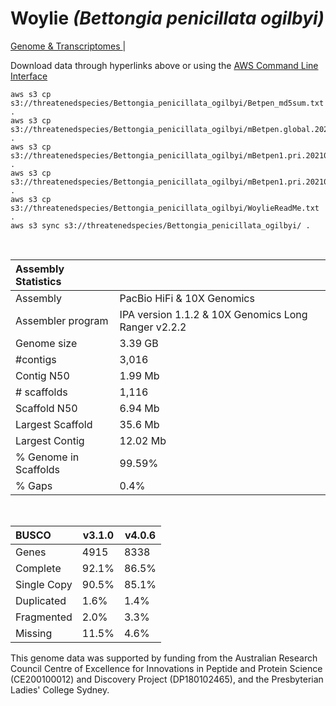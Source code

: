 # **Woylie** *(Bettongia penicillata ogilbyi)* 

[Genome & Transcriptomes ](https://threatenedspecies.s3.ap-southeast-2.amazonaws.com/index.html) | 

Download data through hyperlinks above or using the [AWS Command Line Interface](https://docs.aws.amazon.com/cli/latest/userguide/cli-chap-install.html)
  
```
aws s3 cp s3://threatenedspecies/Bettongia_penicillata_ogilbyi/Betpen_md5sum.txt .
aws s3 cp s3://threatenedspecies/Bettongia_penicillata_ogilbyi/mBetpen.global.20210916.fasta.gz .
aws s3 cp s3://threatenedspecies/Bettongia_penicillata_ogilbyi/mBetpen1.pri.20210916.fasta.gz .
aws s3 cp s3://threatenedspecies/Bettongia_penicillata_ogilbyi/mBetpen1.pri.20210916.gff3.gz .
aws s3 cp s3://threatenedspecies/Bettongia_penicillata_ogilbyi/WoylieReadMe.txt .
aws s3 sync s3://threatenedspecies/Bettongia_penicillata_ogilbyi/ .
```

<br>

| Assembly Statistics |  |
|:--- | --- |
| Assembly    | PacBio HiFi & 10X Genomics |
| Assembler program |  IPA version 1.1.2 & 10X Genomics Long Ranger v2.2.2 |
| Genome size | 3.39 GB |
| #contigs | 3,016 |
| Contig N50 | 1.99 Mb |
| # scaffolds | 1,116 |
| Scaffold N50 | 6.94 Mb |
| Largest Scaffold | 35.6 Mb |
| Largest Contig | 12.02 Mb |
| % Genome in Scaffolds | 99.59% |
| % Gaps | 0.4% |

<br>

| **BUSCO** | **v3.1.0** | **v4.0.6** |
|:--- | --- | --- |
| Genes    | 4915 | 8338 |
| Complete    | 92.1% | 86.5% |
| Single Copy |  90.5% |  85.1% |
| Duplicated | 1.6% |  1.4% |
| Fragmented | 2.0% |  3.3% |
| Missing | 11.5%  |  4.6% |

This genome data was supported by funding from the Australian Research Council Centre of Excellence for Innovations in Peptide and Protein Science (CE200100012) and Discovery Project (DP180102465), and the Presbyterian Ladies' College Sydney.
